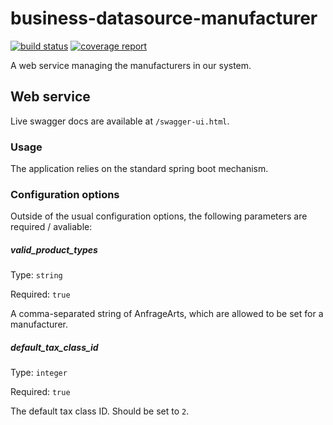 # business-datasource-manufacturer

[![build status](https://gitlab.regis24.de/developer/business-datasource-manufacturer/badges/master/build.svg)](https://gitlab.regis24.de/developer/business-datasource-manufacturer/commits/master)
[![coverage report](https://gitlab.regis24.de/developer/business-datasource-manufacturer/badges/master/coverage.svg)](https://gitlab.regis24.de/developer/business-datasource-manufacturer/commits/master)

A web service managing the manufacturers in our system.

## Web service

Live swagger docs are available at `/swagger-ui.html`.

### Usage
 
The application relies on the standard spring boot mechanism.

### Configuration options

Outside of the usual configuration options, the following parameters are required / avaliable:

##### valid_product_types

Type: `string`

Required: `true`

A comma-separated string of AnfrageArts, which are allowed to be set for a manufacturer.

##### default_tax_class_id

Type: `integer`

Required: `true`

The default tax class ID. Should be set to `2`.
